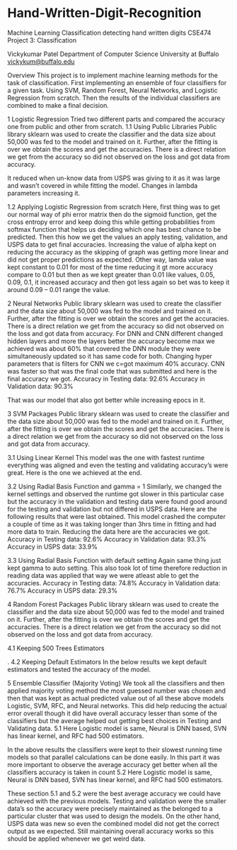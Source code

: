 # Hand-Written-Digit-Recognition
Machine Learning Classification detecting hand written digits
CSE474 Project 3: Classification


Vickykumar Patel
Department of Computer Science
University at Buffalo
vickykum@buffalo.edu
		
Overview
This project is to implement machine learning methods for the task of classification. First implementing an ensemble of four classifiers for a given task. Using SVM, Random Forest, Neural Networks, and Logistic Regression from scratch. Then the results of the individual classifiers are combined to make a final decision.

1	Logistic Regression
Tried two different parts and compared the accuracy one from public and other from scratch.
1.1	Using Public Libraries
Public library sklearn was used to create the classifier and the data size about 50,000 was fed to the model and trained on it. Further, after the fitting is over we obtain the scores and get the accuracies. There is a direct relation we get from the accuracy so did not observed on the loss and got data from accuracy.
 
It reduced when un-know data from USPS was giving to it as it was large and wasn’t covered in while fitting the model. 
Changes in lambda parameters increasing it.
 

1.2 	Applying Logistic Regression from scratch
Here, first thing was to get our normal way of phi error matrix then do the sigmoid function, get the cross entropy error and keep doing this while getting probabilities from softmax function that helps us deciding which one has best chance to be predicted. Then this how we get the values an apply testing, validation, and USPS data to get final accuracies.
Increasing the value of alpha kept on reducing the accuracy as the skipping of graph was getting more linear and did not get proper predictions as expected. Other way, lamda value was kept constant to 0.01 for most of the time reducing it gt more accuracy compare to 0.01 but then as we kept greater than 0.01 like values, 0.05, 0.09, 0.1, it increased accuracy and then got less again so bet was to keep it around 0.09 – 0.01 range the value.
  

2	Neural Networks
Public library sklearn was used to create the classifier and the data size about 50,000 was fed to the model and trained on it. Further, after the fitting is over we obtain the scores and get the accuracies. There is a direct relation we get from the accuracy so did not observed on the loss and got data from accuracy. For DNN and CNN different changed hidden layers and more the layers better the accuracy become max we achieved was about 60% that covered the DNN module they were simultaneously updated so it has same code for both. Changing hyper parameters that is filters for CNN we c=got maximum 40% accuracy. CNN was faster so that was the final code that was submitted and here is the final accuracy we got.
Accuracy in Testing data: 92.6%
Accuracy in Validation data: 90.3%
 
That was our model that also got better while increasing epocs in it.

3	SVM Packages
Public library sklearn was used to create the classifier and the data size about 50,000 was fed to the model and trained on it. Further, after the fitting is over we obtain the scores and get the accuracies. There is a direct relation we get from the accuracy so did not observed on the loss and got data from accuracy.

3.1	Using Linear Kernel
This model was the one with fastest runtime everything was aligned and even the testing and validating accuracy’s were great. Here is the one we achieved at the end.
 
 
 
3.2	Using Radial Basis Function and gamma = 1
Similarly, we changed the kernel settings and observed the runtime got slower in this particular case but the accuracy in the validation and testing data were found good around for the testing and validation but not differed in USPS data. Here are the following results that were last obtained. This model crashed the computer a couple of time as it was taking longer than 3hrs time in fitting and had more data to train. Reducing the data here are the accuracies we got.
Accuracy in Testing data: 92.6%
Accuracy in Validation data: 93.3%
Accuracy in USPS data: 33.9%

3.3	Using Radial Basis Function with default setting
Again same thing just kept gamma to auto setting. This also took lot of time therefore reduction in reading data was applied that way we were atleast able to get the accuracies.
Accuracy in Testing data: 74.8%
Accuracy in Validation data: 76.7%
Accuracy in USPS data: 29.3%


4	Random Forest Packages
Public library sklearn was used to create the classifier and the data size about 50,000 was fed to the model and trained on it. Further, after the fitting is over we obtain the scores and get the accuracies. There is a direct relation we get from the accuracy so did not observed on the loss and got data from accuracy. 

4.1	Keeping 500 Trees Estimators
 
 
.
4.2	Keeping Default Estimators
In the below results we kept default estimators and tested the accuracy of the model.
 
 

5	Ensemble Classifier (Majority Voting)
We took all the classifiers and then applied majority voting method the most guessed number was chosen and then that was kept as actual predicted value out of all these above models Logistic, SVM, RFC, and Neural networks. This did help reducing the actual error overall though it did have overall accuracy lesser than some of the classifiers but the average helped out getting best choices in Testing and Validating data.
5.1 Here Logistic model is same, Neural is DNN based, SVN has linear kernel, and RFC had 500 estimators.
 
In the above results the classifiers were kept to their slowest running time models so that parallel calculations can be done easily. In this part it was more important to observe the average accuracy get better when all the classifiers accuracy is taken in count
5.2 Here Logistic model is same, Neural is DNN based, SVN has linear kernel, and RFC had 500 estimators.
 
These section 5.1 and 5.2 were the best average accuracy we could have achieved with the previous models. Testing and validation were the smaller data’s so the accuracy were precisely maintained as the belonged to a particular cluster that was used to design the models. On the other hand, USPS data was new so even the combined model did not get the correct output as we expected. Still maintaining overall accuracy works so this should be applied whenever we get weird data.



